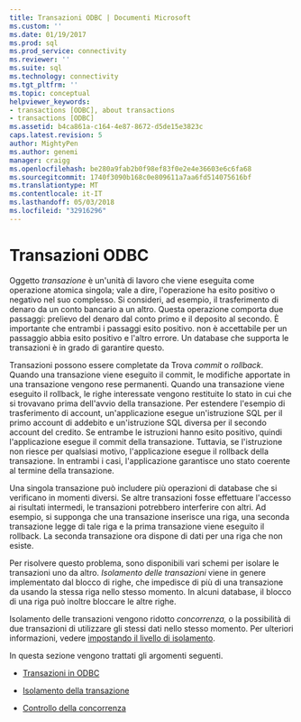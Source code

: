 ```yaml
---
title: Transazioni ODBC | Documenti Microsoft
ms.custom: ''
ms.date: 01/19/2017
ms.prod: sql
ms.prod_service: connectivity
ms.reviewer: ''
ms.suite: sql
ms.technology: connectivity
ms.tgt_pltfrm: ''
ms.topic: conceptual
helpviewer_keywords:
- transactions [ODBC], about transactions
- transactions [ODBC]
ms.assetid: b4ca861a-c164-4e87-8672-d5de15e3823c
caps.latest.revision: 5
author: MightyPen
ms.author: genemi
manager: craigg
ms.openlocfilehash: be280a9fab2b0f98ef83f0e2e4e36603e6c6fa68
ms.sourcegitcommit: 1740f3090b168c0e809611a7aa6fd514075616bf
ms.translationtype: MT
ms.contentlocale: it-IT
ms.lasthandoff: 05/03/2018
ms.locfileid: "32916296"
---
```

# <a name="transactions-odbc"></a>Transazioni ODBC
Oggetto *transazione* è un'unità di lavoro che viene eseguita come operazione atomica singola; vale a dire, l'operazione ha esito positivo o negativo nel suo complesso. Si consideri, ad esempio, il trasferimento di denaro da un conto bancario a un altro. Questa operazione comporta due passaggi: prelievo del denaro dal conto primo e il deposito al secondo. È importante che entrambi i passaggi esito positivo. non è accettabile per un passaggio abbia esito positivo e l'altro errore. Un database che supporta le transazioni è in grado di garantire questo.  
  
 Transazioni possono essere completate da Trova *commit* o *rollback*. Quando una transazione viene eseguito il commit, le modifiche apportate in una transazione vengono rese permanenti. Quando una transazione viene eseguito il rollback, le righe interessate vengono restituite lo stato in cui che si trovavano prima dell'avvio della transazione. Per estendere l'esempio di trasferimento di account, un'applicazione esegue un'istruzione SQL per il primo account di addebito e un'istruzione SQL diversa per il secondo account del credito. Se entrambe le istruzioni hanno esito positivo, quindi l'applicazione esegue il commit della transazione. Tuttavia, se l'istruzione non riesce per qualsiasi motivo, l'applicazione esegue il rollback della transazione. In entrambi i casi, l'applicazione garantisce uno stato coerente al termine della transazione.  
  
 Una singola transazione può includere più operazioni di database che si verificano in momenti diversi. Se altre transazioni fosse effettuare l'accesso ai risultati intermedi, le transazioni potrebbero interferire con altri. Ad esempio, si supponga che una transazione inserisce una riga, una seconda transazione legge di tale riga e la prima transazione viene eseguito il rollback. La seconda transazione ora dispone di dati per una riga che non esiste.  
  
 Per risolvere questo problema, sono disponibili vari schemi per isolare le transazioni uno da altro. *Isolamento delle transazioni* viene in genere implementato dal blocco di righe, che impedisce di più di una transazione da usando la stessa riga nello stesso momento. In alcuni database, il blocco di una riga può inoltre bloccare le altre righe.  
  
 Isolamento delle transazioni vengono ridotto *concorrenza,* o la possibilità di due transazioni di utilizzare gli stessi dati nello stesso momento. Per ulteriori informazioni, vedere [impostando il livello di isolamento](../../../odbc/reference/develop-app/setting-the-transaction-isolation-level.md).  
  
 In questa sezione vengono trattati gli argomenti seguenti.  
  
-   [Transazioni in ODBC](../../../odbc/reference/develop-app/transactions-in-odbc-odbc.md)  
  
-   [Isolamento della transazione](../../../odbc/reference/develop-app/transaction-isolation.md)  
  
-   [Controllo della concorrenza](../../../odbc/reference/develop-app/concurrency-control.md)
